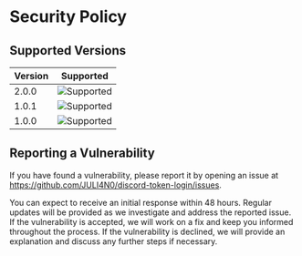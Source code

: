# Security Policy

## Supported Versions

| Version | Supported          |
| ------- | ------------------ |
| 2.0.0   | ![Supported](https://img.shields.io/badge/Supported-brightgreen?style=for-the-badge) |
| 1.0.1   | ![Supported](https://img.shields.io/badge/Supported-brightgreen?style=for-the-badge) |
| 1.0.0   | ![Supported](https://img.shields.io/badge/Supported-brightgreen?style=for-the-badge) |

## Reporting a Vulnerability

If you have found a vulnerability, please report it by opening an issue at https://github.com/JULI4N0/discord-token-login/issues.

You can expect to receive an initial response within 48 hours. 
Regular updates will be provided as we investigate and address the reported issue. If the vulnerability is accepted, we will work on a fix and keep you informed throughout the process. If the vulnerability is declined, we will provide an explanation and discuss any further steps if necessary.

<!--

![Supported](https://img.shields.io/badge/Supported-brightgreen?style=for-the-badge)

![Not Supported](https://img.shields.io/badge/Not_Supported-red?style=for-the-badge).

-->
